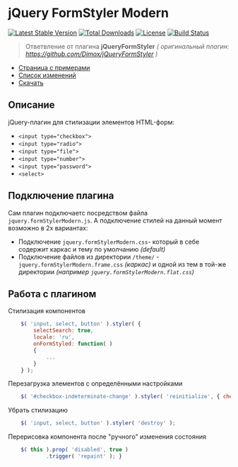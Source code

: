 # jQuery FormStyler Modern  
[![Latest Stable Version](https://poser.pugx.org/ange007/jquery-formstyler-modern/v/stable)](https://packagist.org/packages/ange007/jquery-formstyler-modern)
[![Total Downloads](https://poser.pugx.org/ange007/jquery-formstyler-modern/downloads)](https://packagist.org/packages/ange007/jquery-formstyler-modern)
[![License](https://poser.pugx.org/ange007/jquery-formstyler-modern/license)](https://packagist.org/packages/ange007/jquery-formstyler-modern)
[![Build Status](https://travis-ci.org/ange007/JQueryFormStyler-Modern.svg?branch=dev)](https://travis-ci.org/ange007/JQueryFormStyler-Modern)

>Ответвление от плагина **jQueryFormStyler** 
*( оригинальный плагин: https://github.com/Dimox/jQueryFormStyler )*

- [Страница с примерами](http://ange007.github.io/JQueryFormStyler-Modern/)
- [Список изменений](https://github.com/ange007/JQueryFormStylerModern/blob/dev/CHANGES.md)
- [Скачать](https://github.com/ange007/JQueryFormStyler-Modern/releases)

## Описание
jQuery-плагин для стилизации элементов HTML-форм:
- `<input type="checkbox">`
- `<input type="radio">`
- `<input type="file">`
- `<input type="number">`
- `<input type="password">`
- `<select>`

## Подключение плагина
Сам плагин подключаетс посредством файла `jquery.formStylerModern.js`.
А подключение стилей на данный момент возможно в 2х вариантах:
- Подключение `jquery.formStylerModern.css`- который в себе содержит каркас и тему по умолчанию *(default)*
- Подключение файлов из директории `/theme/` - `jquery.formStylerModern.frame.css` *(каркас)* и одной из тем в той-же директории *(например `jquery.formStylerModern.flat.css`)*

## Работа с плагином
Стилизация компонентов
```javascript
	$( 'input, select, button' ).styler( {
		selectSearch: true,
		locale: 'ru',
		onFormStyled: function( ) 
		{ 
			...
		}
	} );
```

Перезагрузка элементов с определёнными настройками
```javascript
	$( '#checkbox-indeterminate-change' ).styler( 'reinitialize', { checkboxIndeterminate: true } );
```

Убрать стилизацию
```javascript
	$( 'input, select, button' ).styler( 'destroy' );
```

Перерисовка компонента после "ручного" изменения состояния
```javascript
	$( this ).prop( 'disabled', true )
			.trigger( 'repaint' ); }
```
